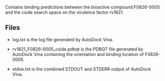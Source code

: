 Contains binding predictions between the bioactive compound F0826-0005 and the cside search space on the virulence factor rv1821.

## Files

- log.txt is the log file generated by AutoDock Vina.

- rv1821_F0826-0005_cside.pdbqt is the PDBQT file generated by AutoDock Vina containing the orientation and binding location of F0826-0005.

- stdoe.txt is the combined STDOUT and STDERR output of AutoDock Vina.

